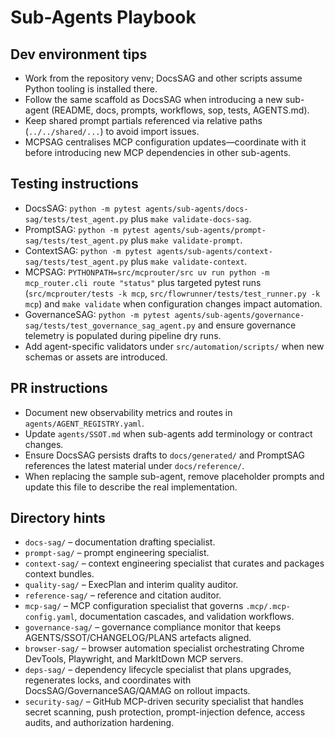 # Sub-Agents Playbook

## Dev environment tips
- Work from the repository venv; DocsSAG and other scripts assume Python tooling is installed there.
- Follow the same scaffold as DocsSAG when introducing a new sub-agent (README, docs, prompts, workflows, sop, tests, AGENTS.md).
- Keep shared prompt partials referenced via relative paths (`../../shared/...`) to avoid import issues.
- MCPSAG centralises MCP configuration updates—coordinate with it before introducing new MCP dependencies in other sub-agents.

## Testing instructions
- DocsSAG: `python -m pytest agents/sub-agents/docs-sag/tests/test_agent.py` plus `make validate-docs-sag`.
- PromptSAG: `python -m pytest agents/sub-agents/prompt-sag/tests/test_agent.py` plus `make validate-prompt`.
- ContextSAG: `python -m pytest agents/sub-agents/context-sag/tests/test_agent.py` plus `make validate-context`.
- MCPSAG: `PYTHONPATH=src/mcprouter/src uv run python -m mcp_router.cli route "status"` plus targeted pytest runs (`src/mcprouter/tests -k mcp`, `src/flowrunner/tests/test_runner.py -k mcp`) and `make validate` when configuration changes impact automation.
- GovernanceSAG: `python -m pytest agents/sub-agents/governance-sag/tests/test_governance_sag_agent.py` and ensure governance telemetry is populated during pipeline dry runs.
- Add agent-specific validators under `src/automation/scripts/` when new schemas or assets are introduced.

## PR instructions
- Document new observability metrics and routes in `agents/AGENT_REGISTRY.yaml`.
- Update `agents/SSOT.md` when sub-agents add terminology or contract changes.
- Ensure DocsSAG persists drafts to `docs/generated/` and PromptSAG references the latest material under `docs/reference/`.
- When replacing the sample sub-agent, remove placeholder prompts and update this file to describe the real implementation.

## Directory hints
- `docs-sag/` – documentation drafting specialist.
- `prompt-sag/` – prompt engineering specialist.
- `context-sag/` – context engineering specialist that curates and packages context bundles.
- `quality-sag/` – ExecPlan and interim quality auditor.
- `reference-sag/` – reference and citation auditor.
- `mcp-sag/` – MCP configuration specialist that governs `.mcp/.mcp-config.yaml`, documentation cascades, and validation workflows.
- `governance-sag/` – governance compliance monitor that keeps AGENTS/SSOT/CHANGELOG/PLANS artefacts aligned.
- `browser-sag/` – browser automation specialist orchestrating Chrome DevTools, Playwright, and MarkItDown MCP servers.
- `deps-sag/` – dependency lifecycle specialist that plans upgrades, regenerates locks, and coordinates with DocsSAG/GovernanceSAG/QAMAG on rollout impacts.
- `security-sag/` – GitHub MCP-driven security specialist that handles secret scanning, push protection, prompt-injection defence, access audits, and authorization hardening.
